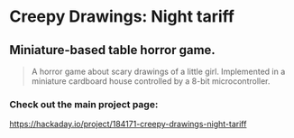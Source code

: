 Creepy Drawings: Night tariff
=============================

Miniature-based table horror game.
-----------------------------

> A horror game about scary drawings of a little girl.
Implemented in a miniature cardboard house controlled
by a 8-bit microcontroller.

### Check out the main project page: 
https://hackaday.io/project/184171-creepy-drawings-night-tariff
